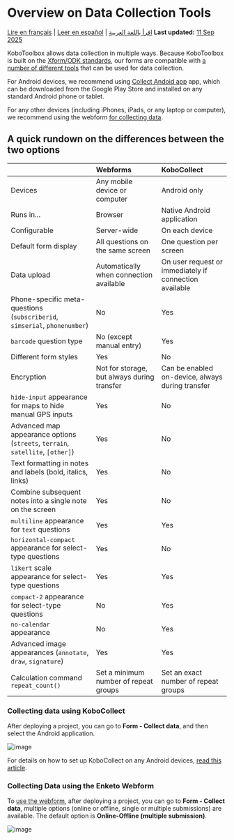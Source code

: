 # Overview on Data Collection Tools
<a href="fr/data-collection-tools.html">Lire en français</a> | <a href="es/data-collection-tools.html">Leer en español</a> | <a href="ar/data-collection-tools.html">اقرأ باللغة العربية</a>
**Last updated:** <a href="https://github.com/kobotoolbox/docs/blob/53c2e7dae53b8450c51194fb49c7d915fe735012/source/data-collection-tools.md" class="reference">11 Sep 2025</a>

KoboToolbox allows data collection in multiple ways. Because KoboToolbox is
built on the [Xform/ODK standards](https://xlsform.org), our forms are
compatible with
[a number of different tools](https://xlsform.org/en/#tools-that-support-xlsforms)
that can be used for data collection.

For Android devices, we recommend using
[Collect Andoid app](https://play.google.com/store/apps/details?id=org.koboc.collect.android&hl=en_US)
app, which can be downloaded from the Google Play Store and installed on any
standard Android phone or tablet.

For any other devices (including iPhones, iPads, or any laptop or computer), we
recommend using the webform [for collecting data](data_through_webforms.md).

## A quick rundown on the differences between the two options

| &nbsp;                                                                         | Webforms                                    | KoboCollect                                            |
| :----------------------------------------------------------------------------- | :------------------------------------------ | :----------------------------------------------------- |
| Devices                                                                        | Any mobile device or computer               | Android only                                           |
| Runs in...                                                                     | Browser                                     | Native Android application                             |
| Configurable                                                                   | Server-wide                                 | On each device                                         |
| Default form display                                                           | All questions on the same screen            | One question per screen                                |
| Data upload                                                                    | Automatically when connection available     | On user request or immediately if connection available |
| Phone-specific meta-questions (`subscriberid`, `simserial`, `phonenumber`)     | No                                          | Yes                                                    |
| `barcode` question type                                                        | No (except manual entry)                    | Yes                                                    |
| Different form styles                                                          | Yes                                         | No                                                     |
| Encryption                                                                     | Not for storage, but always during transfer | Can be enabled on-device, always during transfer       |
| `hide-input` appearance for maps to hide manual GPS inputs                     | Yes                                         | No                                                     |
| Advanced map appearance options (`streets`, `terrain`, `satellite`, `[other]`) | Yes                                         | No                                                     |
| Text formatting in notes and labels (bold, italics, links)                     | Yes                                         | No                                                     |
| Combine subsequent notes into a single note on the screen                      | Yes                                         | No                                                     |
| `multiline` appearance for `text` questions                                    | Yes                                         | Yes                                                     |
| `horizontal-compact` appearance for select-type questions                      | Yes                                         | No                                                     |
| `likert` scale appearance for select-type questions                            | Yes                                         | Yes                                                     |
| `compact-2` appearance for select-type questions                               | No                                          | Yes                                                    |
| `no-calendar` appearance                                                       | No                                          | Yes                                                    |
| Advanced image appearances (`annotate`, `draw`, `signature`)                   | Yes                                         | Yes                                                    |
| Calculation command `repeat_count()`                                           | Set a minimum number of repeat groups       | Set an exact number of repeat groups                   |

### Collecting data using KoboCollect

After deploying a project, you can go to **Form - Collect data**, and then
select the Android application.

![image](/images/data_collection_tool/KoboCollect.gif)

For details on how to set up KoboCollect on any Android devices,
[read this article](kobocollect_on_android_latest.md).

### Collecting Data using the Enketo Webform

To [use the webform](data_through_webforms.md), after deploying a project, you
can go to **Form - Collect data**, multiple options (online or offline, single
or multiple submissions) are available. The default option is **Online-Offline
(multiple submission)**.

![image](/images/data_collection_tool/Webform.gif)
